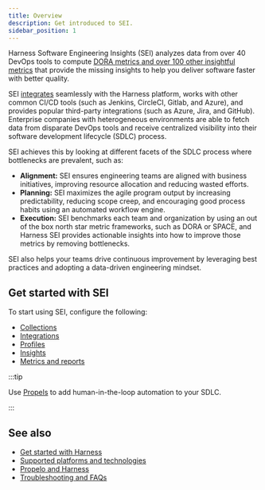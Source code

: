 ```yaml
---
title: Overview
description: Get introduced to SEI.
sidebar_position: 1
---
```


Harness Software Engineering Insights (SEI) analyzes data from over 40 DevOps tools to compute [DORA metrics and over 100 other insightful metrics](/docs/category/metrics-and-reports) that provide the missing insights to help you deliver software faster with better quality.

SEI [integrates](/docs/category/integrations) seamlessly with the Harness platform, works with other common CI/CD tools (such as Jenkins, CircleCI, Gitlab, and Azure), and provides popular third-party integrations (such as Azure, Jira, and GitHub). Enterprise companies with heterogeneous environments are able to fetch data from disparate DevOps tools and receive centralized visibility into their software development lifecycle (SDLC) process.

SEI achieves this by looking at different facets of the SDLC process where bottlenecks are prevalent, such as:

* **Alignment:** SEI ensures engineering teams are aligned with business initiatives, improving resource allocation and reducing wasted efforts.
* **Planning:** SEI maximizes the agile program output by increasing predictability, reducing scope creep, and encouraging good process habits using an automated workflow engine.
* **Execution:** SEI benchmarks each team and organization by using an out of the box north star metric frameworks, such as DORA or SPACE, and Harness SEI provides actionable insights into how to improve those metrics by removing bottlenecks.

SEI also helps your teams drive continuous improvement by leveraging best practices and adopting a data-driven engineering mindset.

## Get started with SEI

To start using SEI, configure the following:

* [Collections](/docs/software-engineering-insights/sei-projects-and-collections/project-and-collection-overview)
* [Integrations](/docs/software-engineering-insights/sei-integrations/sei-integrations-overview)
* [Profiles](/docs/category/profiles)
* [Insights](/docs/category/sei-insights)
* [Metrics and reports](/docs/category/metrics-and-reports)

:::tip

Use [Propels](/docs/category/propels-and-tables) to add human-in-the-loop automation to your SDLC.

:::

## See also

* [Get started with Harness](/docs/get-started)
* [Supported platforms and technologies](/docs/get-started/supported-platforms-and-technologies)
* [Propelo and Harness](./propelo-and-harness)
* [Troubleshooting and FAQs](../sei-troubleshooting-faqs)
